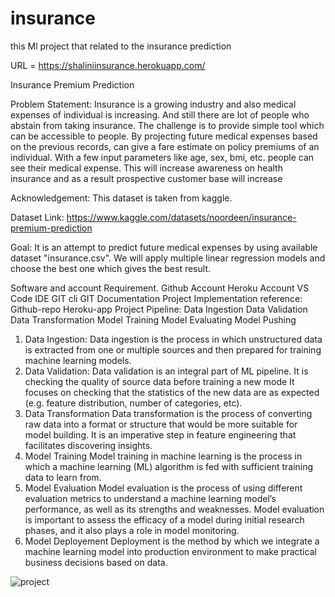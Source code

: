 # insurance
this Ml project that related to the insurance prediction


URL =  https://shaliniinsurance.herokuapp.com/




Insurance Premium Prediction

Problem Statement: Insurance is a growing industry and also medical expenses of individual is increasing. And still there are lot of people who abstain from taking insurance. The challenge is to provide simple tool which can be accessible to people. By projecting future medical expenses based on the previous records, can give a fare estimate on policy premiums of an individual. With a few input parameters like age, sex, bmi, etc. people can see their medical expense. This will increase awareness on health insurance and as a result prospective customer base will increase

Acknowledgement: This dataset is taken from kaggle.

Dataset Link: https://www.kaggle.com/datasets/noordeen/insurance-premium-prediction

Goal: It is an attempt to predict future medical expenses by using available dataset "insurance.csv". We will apply multiple linear regression models and choose the best one which gives the best result.



Software and account Requirement.
Github Account
Heroku Account
VS Code IDE
GIT cli
GIT Documentation
Project Implementation reference:
Github-repo
Heroku-app
Project Pipeline:
Data Ingestion
Data Validation
Data Transformation
Model Training
Model Evaluating
Model Pushing



1. Data Ingestion:
Data ingestion is the process in which unstructured data is extracted from one or multiple sources and then prepared for training machine learning models.
2. Data Validation:
Data validation is an integral part of ML pipeline. It is checking the quality of source data before training a new mode
It focuses on checking that the statistics of the new data are as expected (e.g. feature distribution, number of categories, etc).
3. Data Transformation
Data transformation is the process of converting raw data into a format or structure that would be more suitable for model building.
It is an imperative step in feature engineering that facilitates discovering insights.
4. Model Training
Model training in machine learning is the process in which a machine learning (ML) algorithm is fed with sufficient training data to learn from.
5. Model Evaluation
Model evaluation is the process of using different evaluation metrics to understand a machine learning model’s performance, as well as its strengths and weaknesses.
Model evaluation is important to assess the efficacy of a model during initial research phases, and it also plays a role in model monitoring.
6. Model Deployement
Deployment is the method by which we integrate a machine learning model into production environment to make practical business decisions based on data.


![project](https://user-images.githubusercontent.com/95518504/183598756-9fdaf666-2b48-4a5b-bb3e-1c13072dccfb.png)




